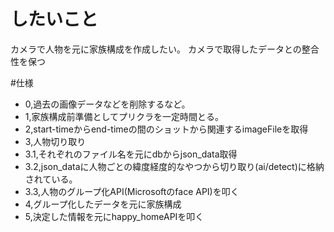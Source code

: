 # したいこと
カメラで人物を元に家族構成を作成したい。
カメラで取得したデータとの整合性を保つ

#仕様
- 0,過去の画像データなどを削除するなど。
- 1,家族構成前準備としてプリクラを一定時間とる。
- 2,start-timeからend-timeの間のショットから関連するimageFileを取得
- 3,人物切り取り
- 3.1,それぞれのファイル名を元にdbからjson_data取得
- 3.2,json_dataに人物ごとの緯度経度的なやつから切り取り(ai/detect)に格納されている。
- 3.3,人物のグループ化API(Microsoftのface API)を叩く
- 4,グループ化したデータを元に家族構成
- 5,決定した情報を元にhappy_homeAPIを叩く